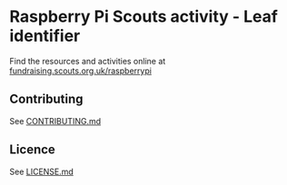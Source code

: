 # Raspberry Pi Scouts activity - Leaf identifier

Find the resources and activities online at [fundraising.scouts.org.uk/raspberrypi](https://fundraising.scouts.org.uk/raspberrypi)

## Contributing
See [CONTRIBUTING.md](CONTRIBUTING.md)

## Licence
See [LICENSE.md](LICENSE.md)
